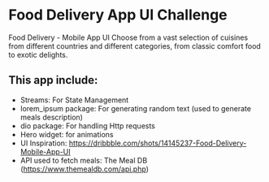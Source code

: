# Food Delivery App UI Challenge

Food Delivery - Mobile App UI
Choose from a vast selection of cuisines from different countries and different categories,
from classic comfort food to exotic delights.

## This app include:

- Streams: For State Management
- lorem_ipsum package: For generating random text (used to generate meals description) 
- dio package: For handling Http requests
- Hero widget: for animations
- UI Inspiration: https://dribbble.com/shots/14145237-Food-Delivery-Mobile-App-UI
- API used to fetch meals: The Meal DB (https://www.themealdb.com/api.php)